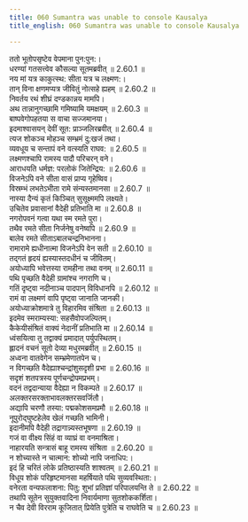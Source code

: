 ```yaml
---
title: 060 Sumantra was unable to console Kausalya
title_english: 060 Sumantra was unable to console Kausalya

---
```

<div class="audioEmbed"  caption="श्रीराम-हरिसीताराममूर्ति-घनपाठिभ्यां वचनम्" src="https://archive.org/download/Ramayana-recitation-Sriram-harisItArAmamUrti-Ghanapaati-v2/Kanda_2/Kanda_2_AYK-060-Sumanthra_Krutha_Kousalya_Santvanam.mp3"></div>

  
ततो भूतोपसृष्टेव वेपमाना पुन:पुन:।  
धरण्यां गतसत्त्वेव कौसल्या सूतमब्रवीत् ॥ 2.60.1 ॥   
नय मां यत्र काकुत्स्थ: सीता यत्र च लक्ष्मण:।  
तान् विना क्षणमप्यत्र जीवितुं नोत्सहे ह्यहम् ॥ 2.60.2 ॥   
निवर्तय रथं शीघ्रं दण्डकान्नय मामपि।  
अथ तान्नानुगच्छामि गमिष्यामि यमक्षयम् ॥ 2.60.3 ॥   
बाष्पवेगोपहतया स वाचा सज्जमानया।  
इदमाश्वासयन् देवीं सूत: प्राञ्जलिरब्रवीत् ॥ 2.60.4 ॥   
त्यज शोकञ्च मोहञ्च सम्भ्रमं दु:खजं तथा।  
व्यवधूय च सन्तापं वने वत्स्यति राघव: ॥ 2.60.5 ॥   
लक्ष्मणश्चापि रामस्य पादौ परिचरन् वने।  
आराधयति धर्मज्ञ: परलोकं जितेन्द्रिय: ॥ 2.60.6 ॥   
विजनेऽपि वने सीता वासं प्राप्य गृहेष्विव।  
विस्रम्भं लभतेऽभीता रामे संन्यस्तमानसा ॥ 2.60.7 ॥   
नास्या दैन्यं कृतं किञ्चित् सुसूक्ष्ममपि लक्ष्यते।  
उचितेव प्रवासानां वैदेही प्रतिभाति मा ॥ 2.60.8 ॥   
नगरोपवनं गत्वा यथा स्म रमते पुरा।  
तथैव रमते सीता निर्जनेषु वनेष्वपि ॥ 2.60.9 ॥   
बालेव रमते सीताऽबालचन्द्रनिभानना।  
रामारामे ह्यधीनात्मा विजनेऽपि वेन सती ॥ 2.60.10 ॥   
तद्गतं हृदयं ह्यस्यास्तदधीनं च जीवितम्।  
अयोध्यापि भवेत्तस्या रामहीना तथा वनम् ॥ 2.60.11 ॥   
पथि पृच्छति वैदेही ग्रामांश्च नगराणि च।  
गतिं दृष्ट्वा नदीनाञ्च पादपान् विविधानपि ॥ 2.60.12 ॥   
रामं वा लक्ष्मणं वापि पृष्ट्वा जानाति जानकी।  
अयोध्याक्रोशमात्रे तु विहारमिव संश्रिता ॥ 2.60.13 ॥   
इदमेव स्मराम्यस्या: सहसैवोपजल्पितम्।  
कैकेयीसंश्रितं वाक्यं नेदानीं प्रतिभाति मा ॥ 2.60.14 ॥   
ध्वंसयित्वा तु तद्वाक्यं प्रमादात् पर्युपस्थितम्।  
ह्लादनं वचनं सूतो देव्या मधुरमब्रवीत् ॥ 2.60.15 ॥   
अध्वना वातवेगेन सम्भ्रमेणातपेन च।  
न विगच्छति वैदेह्याश्चन्द्रांशुसदृशी प्रभा ॥ 2.60.16 ॥   
सदृशं शतपत्रस्य पूर्णचन्द्रोपमप्रभम्।  
वदनं तद्वदान्याया वैदेह्या न विकम्पते ॥ 2.60.17 ॥   
अलक्तरसरक्ताभावलक्तरसवर्जितौ।  
अद्यापि चरणौ तस्या: पद्मकोशसमप्रमौ ॥ 2.60.18 ॥   
नूपुरोद्घुष्टहेलेव खेलं गच्छति भामिनी।  
इदानीमपि वैदेही तद्रागान्न्यस्तभूषणा ॥ 2.60.19 ॥   
गजं वा वीक्ष्य सिंहं वा व्याघ्रं वा वनमाश्रिता।  
नाहारयति सन्त्रासं बाहू रामस्य संश्रिता ॥ 2.60.20 ॥   
न शोच्यास्ते न चात्मान: शोच्यो नापि जनाधिप:।  
इदं हि चरितं लोके प्रतिष्ठास्यति शाश्वतम् ॥ 2.60.21 ॥   
विधूय शोकं परिहृष्टमानसा महर्षियाते पथि सुव्यवस्थिता:।  
वनेरता वन्यफलाशना: पितु: शुभां प्रतिज्ञां परिपालयन्ति ते ॥ 2.60.22 ॥   
तथापि सूतेन सुयुक्तवादिना निवार्यमाणा सुतशोककर्शिता।  
न चैव देवी विरराम कूजितात् प्रियेति पुत्रेति च राघवेति च ॥ 2.60.23 ॥   
